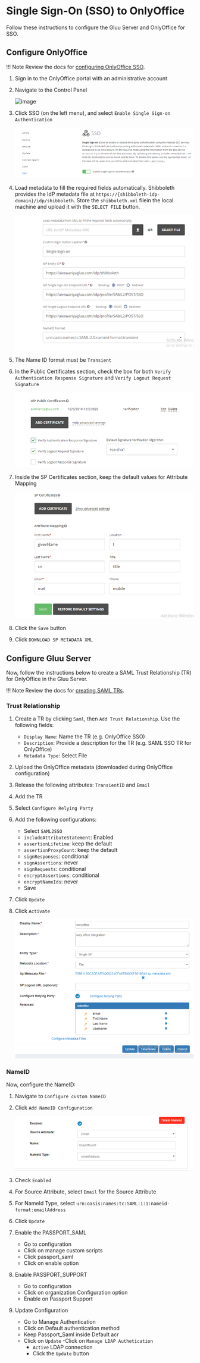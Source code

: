
# Single Sign-On (SSO) to OnlyOffice

Follow these instructions to configure the Gluu Server and OnlyOffice for SSO. 

## Configure OnlyOffice

!!! Note
    Review the docs for [configuring OnlyOffice SSO](https://helpcenter.onlyoffice.com/server/controlpanel/enterprise/sso-description.aspx). 

1. Sign in to the OnlyOffice portal with an administrative account

1. Navigate to the Control Panel 

    ![image](../../img/integration/onlyoffice/oo-control-panel.png)

1. Click SSO (on the left menu), and select `Enable Single Sign-on Authentication`

    ![image](../../img/integration/onlyoffice/oo-sso.png)

1. Load metadata to fill the required fields automatically. Shibboleth provides the IdP metadata file at `https://{shibboleth-idp-domain}/idp/shibboleth`. Store the `shibboleth.xml` filein the local machine and upload it with the `SELECT FILE` button.

    ![image](../../img/integration/onlyoffice/oo-add-metadata.png)

1. The Name ID format must be `Transient` <!--Check this, might be Persistent-->

1. In the Public Certificates section, check the box for both `Verify Authentication Response Signature` and `Verify Logout Request Signature` 

    ![image](../../img/integration/onlyoffice/oo-idp-certificate.png)

1. Inside the SP Certificates section, keep the default values for Attribute Mapping

    ![image](../../img/integration/onlyoffice/oo-sp-certificate.png)

1. Click the `Save` button 
     
1. Click `DOWNLOAD SP METADATA XML`

## Configure Gluu Server

Now, follow the instructions below to create a SAML Trust Relationship (TR) for OnlyOffice in the Gluu Server.

!!! Note
    Review the docs for [creating SAML TRs](../../admin-guide/saml.md). 

### Trust Relationship
1. Create a TR by clicking `Saml`, then `Add Trust Relationship`. Use the following fields:
    - `Display Name`: Name the TR (e.g. OnlyOffice SSO)
    - `Description`: Provide a description for the TR (e.g. SAML SSO TR for OnlyOffice)
    - `Metadata Type`: Select File
1. Upload the OnlyOffice metadata (downloaded during OnlyOffice configuration)
1. Release the following attributes: `TransientID` and `Email`
1. Add the TR
1. Select `Configure Relying Party` 
1. Add the following configurations: 
    - Select `SAML2SSO`
    - `includeAttributeStatement`: Enabled
    - `assertionLifetime`: keep the default
    - `assertionProxyCount`: keep the default
    - `signResponses`: conditional
    - `signAssertions`: never
    - `signRequests`: conditional
    - `encryptAssertions`: conditional
    - `encryptNameIds`: never
    - Save  
1. Click `Update` 
1. Click `Activate` 

    ![image](../../img/integration/onlyoffice/oo-trust-relationship.png)

### NameID

Now, configure the NameID: 

1. Navigate to `Configure custom NameID`
1. Click `Add NameID Configuration`

    ![image](../../img/integration/onlyoffice/oo-name-id.png)
    
1. Check `Enabled`
1. For Source Attribute, select `Email` for the Source Attribute
1. For NameId Type, select `urn:oasis:names:tc:SAML:1:1:nameid-format:emailAddress` 
1. Click `Update`  

1. Enable the PASSPORT_SAML
    - Go to configuration
    - Click on manage custom scripts
    - Click  passport_saml
    - Click on enable option 

1. Enable PASSPORT_SUPPORT
    - Go  to configuration
    - Click on organization Configuration option
    - Enable on Passport Support

1. Update Configuration
    - Go to Manage Authentication
    - Click on Default authentication method
    - Keep Passport_Saml inside Default acr
    - Click on `Update`
    -Click on `Manage LDAP Authetication`
        - `Active` LDAP connection
        - Click the `Update` button
